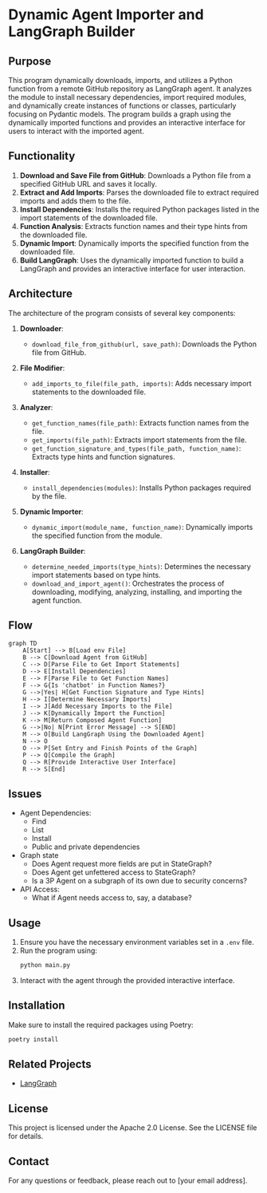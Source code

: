 # Dynamic Agent Importer and LangGraph Builder


## Purpose

This program dynamically downloads, imports, and utilizes a Python function from a remote GitHub repository as LangGraph agent. It analyzes the module to install necessary dependencies, import required modules, and dynamically create instances of functions or classes, particularly focusing on Pydantic models. The program builds a graph using the dynamically imported functions and provides an interactive interface for users to interact with the imported agent.

## Functionality

1. **Download and Save File from GitHub**: Downloads a Python file from a specified GitHub URL and saves it locally.
2. **Extract and Add Imports**: Parses the downloaded file to extract required imports and adds them to the file.
3. **Install Dependencies**: Installs the required Python packages listed in the import statements of the downloaded file.
4. **Function Analysis**: Extracts function names and their type hints from the downloaded file.
5. **Dynamic Import**: Dynamically imports the specified function from the downloaded file.
6. **Build LangGraph**: Uses the dynamically imported function to build a LangGraph and provides an interactive interface for user interaction.

## Architecture

The architecture of the program consists of several key components:

1. **Downloader**:
    - `download_file_from_github(url, save_path)`: Downloads the Python file from GitHub.

2. **File Modifier**:
    - `add_imports_to_file(file_path, imports)`: Adds necessary import statements to the downloaded file.

3. **Analyzer**:
    - `get_function_names(file_path)`: Extracts function names from the file.
    - `get_imports(file_path)`: Extracts import statements from the file.
    - `get_function_signature_and_types(file_path, function_name)`: Extracts type hints and function signatures.

4. **Installer**:
    - `install_dependencies(modules)`: Installs Python packages required by the file.

5. **Dynamic Importer**:
    - `dynamic_import(module_name, function_name)`: Dynamically imports the specified function from the module.

6. **LangGraph Builder**:
    - `determine_needed_imports(type_hints)`: Determines the necessary import statements based on type hints.
    - `download_and_import_agent()`: Orchestrates the process of downloading, modifying, analyzing, installing, and importing the agent function.

## Flow

```mermaid
graph TD
    A[Start] --> B[Load env File]
    B --> C[Download Agent from GitHub]
    C --> D[Parse File to Get Import Statements]
    D --> E[Install Dependencies]
    E --> F[Parse File to Get Function Names]
    F --> G{Is 'chatbot' in Function Names?}
    G -->|Yes| H[Get Function Signature and Type Hints]
    H --> I[Determine Necessary Imports]
    I --> J[Add Necessary Imports to the File]
    J --> K[Dynamically Import the Function]
    K --> M[Return Composed Agent Function]
    G -->|No| N[Print Error Message] --> S[END]
    M --> O[Build LangGraph Using the Downloaded Agent]
    N --> O
    O --> P[Set Entry and Finish Points of the Graph]
    P --> Q[Compile the Graph]
    Q --> R[Provide Interactive User Interface]
    R --> S[End]
```

## Issues

- Agent Dependencies:
  - Find
  - List
  - Install
  - Public and private dependencies
- Graph state
  - Does Agent request more fields are put in StateGraph?
  - Does Agent get unfettered access to StateGraph?
  - Is a 3P Agent on a subgraph of its own due to security concerns?
- API Access:
  - What if Agent needs access to, say, a database?

 	

## Usage

1. Ensure you have the necessary environment variables set in a `.env` file.
2. Run the program using:
    ```bash
    python main.py
    ```
3. Interact with the agent through the provided interactive interface.

## Installation

Make sure to install the required packages using Poetry:
```bash
poetry install
```

## Related Projects

- [LangGraph](https://github.com/langchain-ai/langgraph)

## License

This project is licensed under the Apache 2.0 License. See the LICENSE file for details.

## Contact

For any questions or feedback, please reach out to [your email address].